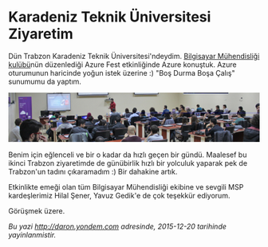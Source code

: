 # Karadeniz Teknik Üniversitesi Ziyaretim
Dün Trabzon Karadeniz Teknik Üniversitesi'ndeydim. [Bilgisayar Mühendisliği kulübü](https://twitter.com/ktu_cec)nün düzenlediği Azure Fest etkinliğinde Azure konuştuk. Azure oturumunun haricinde yoğun istek üzerine :) "Boş Durma Boşa Çalış" sunumumu da yaptım.  

![](media/Karadeniz_Teknik_Universitesi_Ziyaretim/trabzon.jpg)

Benim için eğlenceli ve bir o kadar da hızlı geçen bir gündü. Maalesef bu ikinci Trabzon ziyaretimde de günübirlik hızlı bir yolculuk yaparak pek de Trabzon'un tadını çıkaramadım :) Bir dahakine artık.

Etkinlikte emeği olan tüm Bilgisayar Mühendisliği ekibine ve sevgili MSP kardeşlerimiz Hilal Şener, Yavuz Gedik'e de çok teşekkür ediyorum. 

Görüşmek üzere.

*Bu yazi http://daron.yondem.com adresinde, 2015-12-20 tarihinde yayinlanmistir.*
